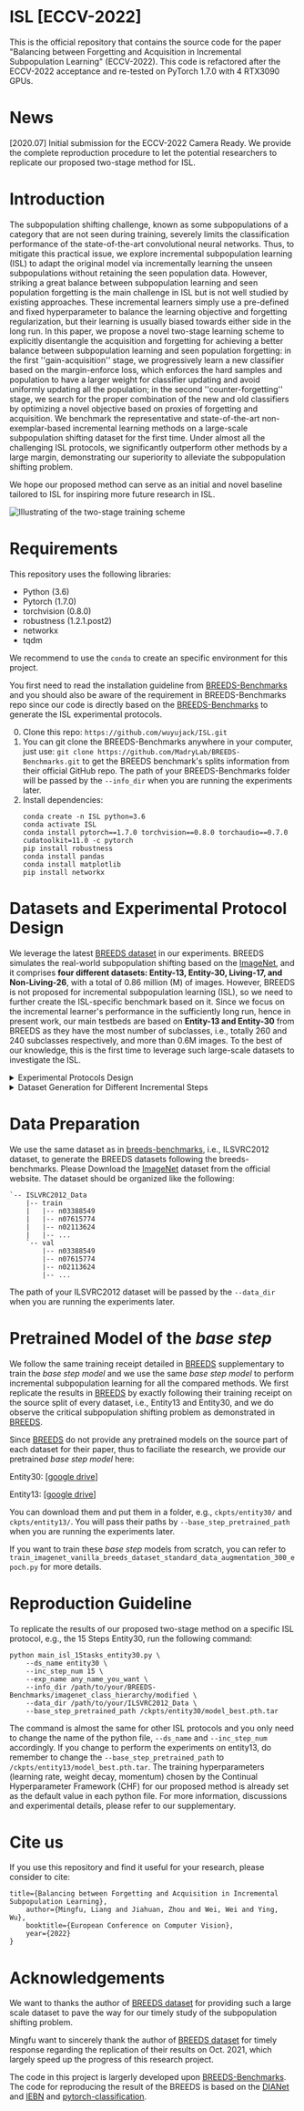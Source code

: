 # ISL [ECCV-2022]

This is the official repository that contains the source code for the paper "Balancing between Forgetting and Acquisition in Incremental Subpopulation Learning" (ECCV-2022). This code is refactored after the ECCV-2022 acceptance and re-tested on PyTorch 1.7.0 with 4 RTX3090 GPUs.

# News
[2020.07] Initial submission for the ECCV-2022 Camera Ready. We provide the complete reproduction procedure to let the potential researchers to replicate our proposed two-stage method for ISL.

# Introduction
The subpopulation shifting challenge, known as some subpopulations of a category that are not seen during training, severely limits the classification performance of the state-of-the-art convolutional neural networks. Thus, to mitigate this practical issue, we explore incremental subpopulation learning (ISL) to adapt the original model via incrementally learning the unseen subpopulations without retaining the seen population data. However, striking a great balance between subpopulation learning and seen population forgetting is the main challenge in ISL but is not well studied by existing approaches. These incremental learners simply use a pre-defined and fixed hyperparameter to balance the learning objective and forgetting regularization, but their learning is usually biased towards either side in the long run. In this paper, we propose a novel two-stage learning scheme to explicitly disentangle the acquisition and forgetting for achieving a better balance between subpopulation learning and seen population forgetting: in the first ''gain-acquisition'' stage, we progressively learn a new classifier based on the margin-enforce loss, which enforces the hard samples and population to have a larger weight for classifier updating and avoid uniformly updating all the population; in the second ''counter-forgetting'' stage, we search for the proper combination of the new and old classifiers by optimizing a novel objective based on proxies of forgetting and acquisition. We benchmark the representative and state-of-the-art non-exemplar-based incremental learning methods on a large-scale subpopulation shifting dataset for the first time. Under almost all the challenging ISL protocols, we significantly outperform other methods by a large margin, demonstrating our superiority to alleviate the subpopulation shifting problem.

We hope our proposed method can serve as an initial and novel baseline tailored to ISL for inspiring more future research in ISL.

![Illustrating of the two-stage training scheme](/images/structure_all_new_new.png)


# Requirements
This repository uses the following libraries:

- Python (3.6)
- Pytorch (1.7.0)
- torchvision (0.8.0)
- robustness (1.2.1.post2)
- networkx
- tqdm

We recommend to use the `conda` to create an specific environment for this project.

You first need to read the installation guideline from [BREEDS-Benchmarks](https://github.com/MadryLab/BREEDS-Benchmarks) and you should also be aware of the requirement in BREEDS-Benchmarks repo since our code is directly based on the [BREEDS-Benchmarks](https://github.com/MadryLab/BREEDS-Benchmarks) to generate the ISL experimental protocols.

0. Clone this repo: `https://github.com/wuyujack/ISL.git`
1. You can git clone the BREEDS-Benchmarks anywhere in your computer, just use: `git clone https://github.com/MadryLab/BREEDS-Benchmarks.git` to get the BREEDS benchmark's splits information from their official GitHub repo. The path of your BREEDS-Benchmarks folder will be passed by the `--info_dir` when you are running the experiments later. 
2. Install dependencies:
    ```
    conda create -n ISL python=3.6
    conda activate ISL
    conda install pytorch==1.7.0 torchvision==0.8.0 torchaudio==0.7.0 cudatoolkit=11.0 -c pytorch
    pip install robustness
    conda install pandas
    conda install matplotlib
    pip install networkx
    ```


# Datasets and Experimental Protocol Design

We leverage the latest [BREEDS dataset](https://openreview.net/forum?id=mQPBmvyAuk) in our experiments. BREEDS simulates the real-world subpopulation shifting based on the [ImageNet](http://www.image-net.org/), and it comprises **four different datasets: Entity-13, Entity-30, Living-17, and Non-Living-26**, with a total of 0.86 million (M) of images. However, BREEDS is not proposed for incremental subpopulation learning (ISL), so we need to further create the ISL-specific benchmark based on it. Since we focus on the incremental learner's performance in the sufficiently long run, hence in present work, our main testbeds are based on **Entity-13 and Entity-30** from BREEDS as they have the most number of subclasses, i.e., totally 260 and 240 subclasses respectively, and more than 0.6M images. To the best of our knowledge, this is the first time to leverage such large-scale datasets to investigate the ISL. 

<details>
<summary> Experimental Protocols Design</summary>

Entity-30 and Entity-13 have 30 and 13 classes where each class has 8 and 20 subclasses respectively. We design 3 protocols for each dataset. In the *base step*, the training set of each class comprises data from 4 and 10 subclasses for Entity-30 and Entity-13 respectively, the same as [breeds-benchmarks](https://openreview.net/forum?id=mQPBmvyAuk) to simulate subpopulation shifting. Then we split the rest of 120 and 130 unseen subclasses in each dataset respectively to create different protocols. For Entity-30, we design protocols with 4, 8, 15 incremental steps: in each step, for 4 Steps setup, each class is introduced with 1 unseen subclass; for 8 and 15 Steps setups, we randomly choose 15 and 8 out of 30 classes respectively to introduce with 1 unseen subclass. For Entity-13, we design protocols with 5, 10, 13 incremental steps: in each step, for 5 and 10 Steps setups, we introduce 2 and 1 unseen subclasses for each class respectively; For 13 Steps setup, we randomly sample 10 out of 13 classes to introduce with 1 unseen subclass. These designs simulate two scenarios: (1) all the classes are updated with at least 1 unseen subclass; (2) only a part of classes are updated with unseen subclasses. We denote the former as **even update** and the latter as **uneven update**. 

</details>

<details>
<summary> Dataset Generation for Different Incremental Steps</summary>

For the *base step* dataset genration, we exactly use the source part of each dataset in BREEDS, which is splited by the `split='rand'` in the [BREEDS-Benchmarks](https://github.com/MadryLab/BREEDS-Benchmarks). By doing so, our ISL exploration will be comparable to the existing BREEDS benchmark to see whether the incremental learning may help mitigate the subpopulation shifting problem. In BREEDS paper, they train on the source part of each dataset and then test on the target part (with unseen subpopulations) to demonstrate the subpopulation shifting problem, where the latter's performance drops mostly larger than 30%. In our paper, since we want to explore whether we can mitigate the subpopulation shifting by incremental learning, hence we split the target part of each dataset and adapt our original model on them in an incremental learning manner. We want to investigate whether these unseen subpopulaitons' performance can be improved while the seen population's performance can be still maintained without catastrophic forgetting.

</details>

# Data Preparation
We use the same dataset as in [breeds-benchmarks](https://openreview.net/forum?id=mQPBmvyAuk), i.e., ILSVRC2012 dataset, to generate the BREEDS datasets following the breeds-benchmarks. Please Download the [ImageNet](http://www.image-net.org/) dataset from the official website. The dataset should be organized like the following:

```
`-- ISLVRC2012_Data
    |-- train
    |   |-- n03388549
    |   |-- n07615774
    |   |-- n02113624
    |   |-- ... 
    `-- val
        |-- n03388549
        |-- n07615774
        |-- n02113624
        |-- ... 
```

The path of your ILSVRC2012 dataset will be passed by the `--data_dir` when you are running the experiments later.

# Pretrained Model of the *base step*
We follow the same training receipt detailed in [BREEDS]((https://openreview.net/forum?id=mQPBmvyAuk)) supplementary to train the *base step model* and  we use the same *base step model* to perform incremental subpopulation learning for all the compared methods. We first replicate the results in [BREEDS]((https://openreview.net/forum?id=mQPBmvyAuk)) by exactly following their training receipt on the source split of every dataset, i.e., Entity13 and Entity30, and we do observe the critical subpopulation shifting problem as demonstrated in [BREEDS]((https://openreview.net/forum?id=mQPBmvyAuk)). 

Since [BREEDS]((https://openreview.net/forum?id=mQPBmvyAuk)) do not provide any pretrained models on the source part of each dataset for their paper, thus to faciliate the research, we provide our pretrained *base step model* here: 

Entity30: [[google drive](https://drive.google.com/file/d/1O6NFbqK55m3LP697TIjjjotUl_jHOn0c/view?usp=sharing)] 

Entity13: [[google drive](https://drive.google.com/file/d/1jlJ2XDxt4U_itLiL09mCaIL1bEpTA_N_/view?usp=sharing)]

You can download them and put them in a folder, e.g., `ckpts/entity30/` and `ckpts/entity13/`. You will pass their paths by `--base_step_pretrained_path` when you are running the experiments later.

If you want to train these *base step* models from scratch, you can refer to `train_imagenet_vanilla_breeds_dataset_standard_data_augmentation_300_epoch.py` for more details.

# Reproduction Guideline
To replicate the results of our proposed two-stage method on a specific ISL protocol, e.g., the 15 Steps Entity30, run the following command:

```
python main_isl_15tasks_entity30.py \
    --ds_name entity30 \
    --inc_step_num 15 \
    --exp_name any_name_you_want \
    --info_dir /path/to/your/BREEDS-Benchmarks/imagenet_class_hierarchy/modified \
    --data_dir /path/to/your/ILSVRC2012_Data \
    --base_step_pretrained_path /ckpts/entity30/model_best.pth.tar
```

The command is almost the same for other ISL protocols and you only need to change the name of the python file, `--ds_name` and `--inc_step_num` accordingly. If you change to perform the experiments on entity13, do remember to change the `--base_step_pretrained_path` to `/ckpts/entity13/model_best.pth.tar`. The training hyperparameters (learning rate, weight decay, momentum) chosen by the Continual Hyperparameter Framework (CHF) for our proposed method is already set as the default value in each python file. For more information, discussions and experimental details, please refer to our supplementary. 


# Cite us
If you use this repository and find it useful for your research, please consider to cite:
```
title={Balancing between Forgetting and Acquisition in Incremental Subpopulation Learning},
    author={Mingfu, Liang and Jiahuan, Zhou and Wei, Wei and Ying, Wu},
    booktitle={European Conference on Computer Vision},
    year={2022}
}
```

# Acknowledgements

We want to thanks the author of [BREEDS dataset](https://openreview.net/forum?id=mQPBmvyAuk) for providing such a large scale dataset to pave the way for our timely study of the subpopulation shifting problem.

Mingfu want to sincerely thank the author of [BREEDS dataset](https://openreview.net/forum?id=mQPBmvyAuk) for timely response regarding the replication of their results on Oct. 2021, which largely speed up the progress of this research project. 

The code in this project is largerly developed upon [BREEDS-Benchmarks](https://github.com/MadryLab/BREEDS-Benchmarks). The code for reproducing the result of the BREEDS is based on the [DIANet](https://github.com/gbup-group/DIANet) and [IEBN](https://github.com/gbup-group/IEBN) and [pytorch-classification](https://github.com/bearpaw/pytorch-classification).



